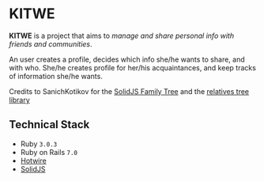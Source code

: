 # KITWE

**KITWE** is a project that aims to *manage and share personal info with friends and communities*.

An user creates a profile, decides which info she/he wants to share, and with who.
She/he creates profile for her/his acquaintances, and keep tracks of information she/he wants.

Credits to SanichKotikov for the [SolidJS Family Tree](https://github.com/SanichKotikov/solid-family-tree-example) and the [relatives tree library](https://github.com/SanichKotikov/relatives-tree)

## Technical Stack

- Ruby `3.0.3`
- Ruby on Rails `7.0`
- [Hotwire](https://hotwired.dev/)
- [SolidJS](https://www.solidjs.com/)
